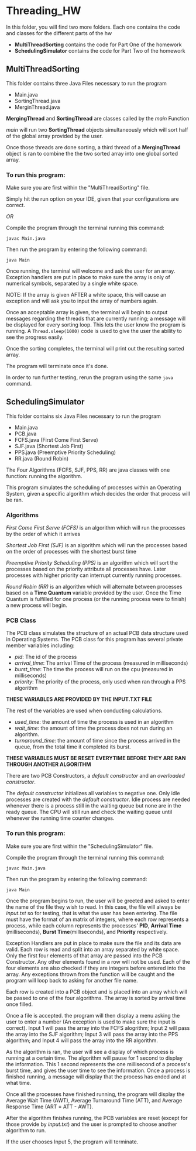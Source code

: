 # Threading_HW
In this folder, you will find two more folders.
Each one contains the code and classes for the different parts of the hw
  - **MultiThreadSorting** contains the code for Part One of the homework
  - **SchedulingSimulator** contains the code for Part Two of the homework
  
## MultiThreadSorting
This folder contains three Java Files necessary to run the program
  - Main.java
  - SortingThread.java
  - MerginThread.java

 **MergingThread** and **SortingThread** are classes called by the *main* Function
  
 *main* will run two **SortingThread** objects simultaneously which will sort half of the global array provided by the user.
 
 Once those threads are done sorting, a third thread of a **MergingThread** object is ran to combine the the two sorted array into one global sorted array.
 
### To run this program:

Make sure you are first within the "MultiThreadSorting" file.

Simply hit the run option on your IDE, given that your configurations are correct.

*OR*

Compile the program through the terminal running this command:

`javac Main.java`

Then run the program by entering the following command:

`java Main`
 
 Once running, the terminal will welcome and ask the user for an array. Exception handlers are put in place to make sure the array is only of numerical symbols, separated by a single white space. 
 
 NOTE: If the array is given AFTER a white space, this will cause an exception and will ask you to input the array of numbers again.
 
 Once an acceptable array is given, the terminal will begin to output messages regarding the threads that are currently running; a message will be displayed for every sorting loop. This lets the user know the program is running. A `Thread.sleep(1000)` code is used to give the user the ability to see the progress easily.
 
 Once the sorting completes, the terminal will print out the resulting sorted array.
 
 The program will terminate once it's done.
 
 In order to run further testing, rerun the program using the same `java` command.
 
 
 ## SchedulingSimulator
 This folder contains six Java Files necessary to run the program
  - Main.java
  - PCB.java
  - FCFS.java (First Come First Serve)
  - SJF.java (Shortest Job First)
  - PPS.java (Preemptive Priority Scheduling)
  - RR.java (Round Robin)

The Four Algorithms (FCFS, SJF, PPS, RR) are java classes with one function: running the algorithm.

This program simulates the scheduling of processes within an Operating System, given a specific algorithm which decides the order that process will be ran.

### Algorithms

*First Come First Serve (FCFS)* is an algorithm which will run the processes by the order of which it arrives

*Shortest Job First (SJF)* is an algorithm which will run the processes based on the order of processes with the shortest burst time

*Preemptive Priority Scheduling (PPS)* is an algorithm which will sort the processes based on the priority attribute all processes have. Later processes with higher priority can interrupt currently running processes.

*Round Robin (RR)* is an algorithm which will alternate between processes based on a **Time Quantum** variable provided by the user. Once the Time Quantum is fulfilled for one process (or the running process were to finish) a new process will begin.

### PCB Class

The PCB class simulates the structure of an actual PCB data structure used in Operating Systems. The PCB class for this program has several private member variables including: 
  - *pid*: The id of the process
  - *arrival_time*: The arrival Time of the process (measured in milliseconds)
  - *burst_time*: The time the process will run on the cpu (measured in milliseconds)
  - *priority*: The priority of the process, only used when ran through a PPS algorithm

**THESE VARIABLES ARE PROVIDED BY THE INPUT.TXT FILE**

The rest of the variables are used when conducting calculations.
  - *used_time*: the amount of time the process is used in an algorithm
  - *wait_time*: the amount of time the process does not run during an algorithm.
  - *turnaround_time*: the amount of time since the process arrived in the queue, from the total time it completed its burst.

**THESE VARIABLES MUST BE RESET EVERYTIME BEFORE THEY ARE RAN THROUGH ANOTHER ALGORITHM**
 
There are two PCB Constructors, a *default constructor* and an *overloaded constructor*.

The *default constructor* initializes all variables to negative one. Only idle processes are created with the *default constructor*. Idle process are needed whenever there is a process still in the waiting queue but none are in the ready queue. The CPU will still run and check the waiting queue until whenever the running time counter changes. 

### To run this program:

Make sure you are first within the "SchedulingSimulator" file.

Compile the program through the terminal running this command:

`javac Main.java`

Then run the program by entering the following command:

`java Main`

Once the program begins to run, the user will be greeted and asked to enter the name of the file they wish to read. In this case, the file will always be *input.txt* so for testing, that is what the user has been entering. The file must have the format of an matrix of integers, where each row represents a process, while each column represents the processes' **PID**, **Arrival Time** (milliseconds), **Burst Time**(milliseconds), and **Priority** respectively.

Exception Handlers are put in place to make sure the file and its data are valid. Each row is read and split into an array separated by white space. Only the first four elements of that array are passed into the PCB Constructor. Any other elements found in a row will not be used. Each of the four elements are also checked if they are integers before entered into the array. Any exceptions thrown from the function will be caught and the program will loop back to asking for another file name.

Each row is created into a PCB object and is placed into an array which will be passed to one of the four algorithms. The array is sorted by arrival time once filled.

Once a file is accepted. the program will then display a menu asking the user to enter a number (An exception is used to make sure the input is correct). Input 1 will pass the array into the FCFS alogrithm; Input 2 will pass the array into the SJF algorithm; Input 3 will pass the array into the PPS algorithm; and Input 4 will pass the array into the RR algorithm.

As the algorithm is ran, the user will see a display of which process is running at a certain time. The algorithm will pause for 1 second to display the information. This 1 second represents the one millisecond of a process's burst time, and gives the user time to see the information. Once a process is finished running, a message will display that the process has ended and at what time. 

Once all the processes have finished running, the program will display the Average Wait Time (AWT), Average Turnaround Time (ATT), and Average Response Time (ART = ATT - AWT).

After the algorithm finishes running, the PCB variables are reset (except for those provide by *input.txt*) and the user is prompted to choose another algorithm to run. 

If the user chooses Input 5, the program will terminate.
